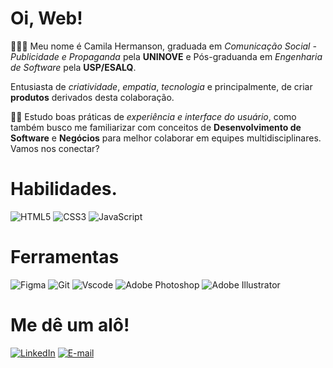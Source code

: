 # Oi, Web! 

👩‍💻💫 Meu nome é Camila Hermanson, graduada em _Comunicação Social - Publicidade e Propaganda_ pela __UNINOVE__ e 
Pós-graduanda em _Engenharia de Software_ pela __USP/ESALQ__.

Entusiasta de _criatividade_, _empatia_, _tecnologia_ e principalmente, de criar __produtos__ derivados desta colaboração.

📒✨ Estudo boas práticas de _experiência e interface do usuário_, como também busco me familiarizar com conceitos de __Desenvolvimento de Software__ e __Negócios__ para melhor colaborar em equipes multidisciplinares. Vamos nos conectar?

# Habilidades.

![HTML5](https://img.shields.io/badge/HTML5-E34F26?style=for-the-badge&logo=html5&logoColor=000000&color=FAD787)
![CSS3](https://img.shields.io/badge/CSS3-1572B6?style=for-the-badge&logo=css3&logoColor=000000&color=FAD787) 
![JavaScript](https://img.shields.io/badge/JavaScript-F7DF1E?style=for-the-badge&logo=javascript&logoColor=000000&color=FAD787)	

# Ferramentas
![Figma](https://img.shields.io/badge/Figma-696969?style=for-the-badge&logo=figma&logoColor=000000&color=FAD787) 
![Git](https://img.shields.io/badge/GIT-E44C30?style=for-the-badge&logo=git&logoColor=000000&color=FAD787) 
![Vscode](https://img.shields.io/badge/Vscode-007ACC?style=for-the-badge&logo=visual-studio-code&logoColor=000000&color=FAD787) 
![Adobe Photoshop](https://img.shields.io/badge/Photoshop-696969?style=for-the-badge&logo=photoshop&logoColor=000000&color=FAD787) 
![Adobe Illustrator](https://img.shields.io/badge/Illustrator-696969?style=for-the-badge&logo=illustrator&logoColor=000000&color=FAD787) 

# Me dê um alô!
[![LinkedIn](https://img.shields.io/badge/LinkedIn-0077B5?style=for-the-badge&logo=linkedin&logoColor=000000&color=FAD787)](https://br.linkedin.com/in/camilahermanson)
[![E-mail](https://img.shields.io/badge/-Email-000?style=for-the-badge&logo=microsoft-outlook&logoColor=000000&color=FAD787)](mailto:SEUEMAIL)

<!--
**CamiHermanson/CamiHermanson** is a ✨ _special_ ✨ repository because its `README.md` (this file) appears on your GitHub profile.

Here are some ideas to get you started:

- 🔭 I’m currently working on ...
- 🌱 I’m currently learning ...
- 👯 I’m looking to collaborate on ...
- 🤔 I’m looking for help with ...
- 💬 Ask me about ...
- 📫 How to reach me: ...
- 😄 Pronouns: ...
- ⚡ Fun fact: ...
-->
